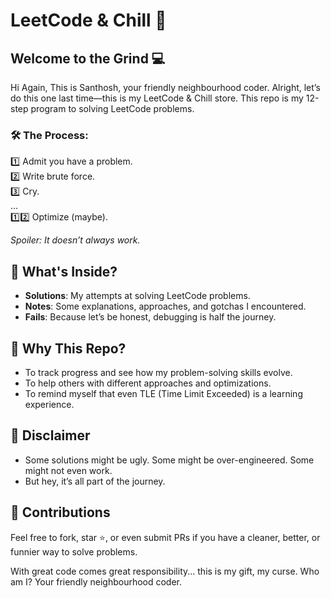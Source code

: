# LeetCode & Chill 🍿
## Welcome to the Grind 💻

Hi Again, This is Santhosh, your friendly neighbourhood coder. Alright, let’s do this one last time—this is my LeetCode & Chill store.
This repo is my 12-step program to solving LeetCode problems.

### 🛠 The Process:

1️⃣ Admit you have a problem.\
2️⃣ Write brute force.\
3️⃣ Cry.\
...\
1️⃣2️⃣ Optimize (maybe).

*Spoiler: It doesn’t always work.*

## 📂 What's Inside?

- **Solutions**: My attempts at solving LeetCode problems.
- **Notes**: Some explanations, approaches, and gotchas I encountered.
- **Fails**: Because let’s be honest, debugging is half the journey.

## 🚀 Why This Repo?

- To track progress and see how my problem-solving skills evolve.
- To help others with different approaches and optimizations.
- To remind myself that even TLE (Time Limit Exceeded) is a learning experience.

## 📜 Disclaimer

- Some solutions might be ugly. Some might be over-engineered. Some might not even work.
- But hey, it’s all part of the journey.

## 🤝 Contributions

Feel free to fork, star ⭐, or even submit PRs if you have a cleaner, better, or funnier way to solve problems.

With great code comes great responsibility... this is my gift, my curse. Who am I? Your friendly neighbourhood coder.



